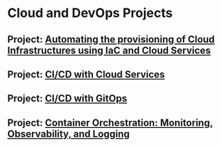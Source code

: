 # Cloud and DevOps Projects

## Project: [Automating the provisioning of Cloud Infrastructures using IaC and Cloud Services](https://github.com/Mregojos/Cloud-Infrastructures)

## Project: [CI/CD with Cloud Services](https://github.com/Mregojos/CI-CD-with-Cloud-Services)

## Project: [CI/CD with GitOps](https://github.com/Mregojos/CI-CD-with-GitOps)

## Project: [ Container Orchestration: Monitoring, Observability, and Logging](https://github.com/Mregojos/Monitoring-and-Observability)

<!--
## Project: CI/CD with <another services>
* About:
* Tech Stack:

## Project: <Infrastructure as Code Projet>
* About:
* Tech Stack:

## Project: [CI/CD with Cloud COntainer Services](https://github.com/Mregojos/CI-CD-with-Cloud-Container-Services)
* About:
* Tech Stack:

## Project: [Containerization and Orchestration](https://github.com/Mregojos/Containerization-and-Orchestration)
* About:
* Tech Stack:

## Project: [Configuration Management](https://github.com/Mregojos/Configuration-Management)
* About:
* Tech Stack:



## Project: [CI/CD with GitHub Actions](https://github.com/Mregojos/CI-CD-with-GitHub-Actions)
* About:
* Tech Stack:
-->
